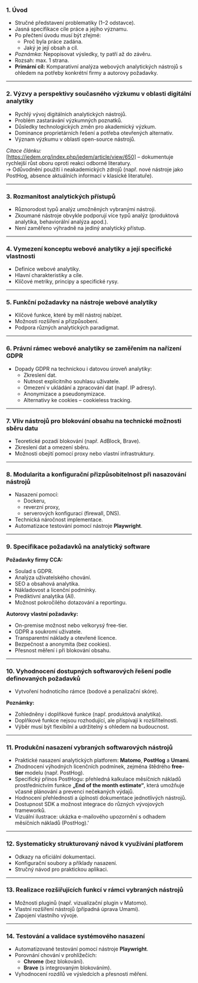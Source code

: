 ### 1. Úvod
- Stručné představení problematiky (1–2 odstavce).
- Jasná specifikace cíle práce a jejího významu.
- Po přečtení úvodu musí být zřejmé:
  - Proč byla práce zadána.
  - Jaký je její obsah a cíl.
- *Poznámka:* Nepopisovat výsledky, ty patří až do závěru.
- Rozsah: max. 1 strana.
- **Primární cíl:** Komparativní analýza webových analytických nástrojů s ohledem na potřeby konkrétní firmy a autorovy požadavky.

---

### 2. Výzvy a perspektivy současného výzkumu v oblasti digitální analytiky
- Rychlý vývoj digitálních analytických nástrojů.
- Problém zastarávání výzkumných poznatků.
- Důsledky technologických změn pro akademický výzkum.
- Dominance proprietárních řešení a potřeba otevřených alternativ.
- Význam výzkumu v oblasti open-source nástrojů.

*Citace článku:*  
[https://jedem.org/index.php/jedem/article/view/650] – dokumentuje rychlejší růst oboru oproti reakci odborné literatury.  
→ Odůvodnění použití i neakademických zdrojů (např. nové nástroje jako PostHog, absence aktuálních informací v klasické literatuře).

---

### 3. Rozmanitost analytických přístupů
- Různorodost typů analýz umožněných vybranými nástroji.
- Zkoumané nástroje obvykle podporují více typů analýz (produktová analytika, behaviorální analýza apod.).
- Není zaměřeno výhradně na jediný analytický přístup.

---

### 4. Vymezení konceptu webové analytiky a její specifické vlastnosti
- Definice webové analytiky.
- Hlavní charakteristiky a cíle.
- Klíčové metriky, principy a specifické rysy.

---

### 5. Funkční požadavky na nástroje webové analytiky
- Klíčové funkce, které by měl nástroj nabízet.
- Možnosti rozšíření a přizpůsobení.
- Podpora různých analytických paradigmat.

---

### 6. Právní rámec webové analytiky se zaměřením na nařízení GDPR
- Dopady GDPR na technickou i datovou úroveň analytiky:
  - Zkreslení dat.
  - Nutnost explicitního souhlasu uživatele.
  - Omezení v ukládání a zpracování dat (např. IP adresy).
  - Anonymizace a pseudonymizace.
  - Alternativy ke cookies – cookieless tracking.

---

### 7. Vliv nástrojů pro blokování obsahu na technické možnosti sběru datu
- Teoretické pozadí blokování (např. AdBlock, Brave).
- Zkreslení dat a omezení sběru.
- Možnosti obejití pomocí proxy nebo vlastní infrastruktury.

---

### 8. Modularita a konfigurační přizpůsobitelnost při nasazování nástrojů
- Nasazení pomocí:
  - Dockeru,
  - reverzní proxy,
  - serverových konfigurací (firewall, DNS).
- Technická náročnost implementace.
- Automatizace testování pomocí nástroje **Playwright**.

---

### 9. Specifikace požadavků na analytický software
**Požadavky firmy CCA:**
- Soulad s GDPR.
- Analýza uživatelského chování.
- SEO a obsahová analytika.
- Nákladovost a licenční podmínky.
- Prediktivní analytika (AI).
- Možnost pokročilého dotazování a reportingu.

**Autorovy vlastní požadavky:**
- On-premise možnost nebo velkorysý free-tier.
- GDPR a soukromí uživatele.
- Transparentní náklady a otevřené licence.
- Bezpečnost a anonymita (bez cookies).
- Přesnost měření i při blokování obsahu.

---

### 10. Vyhodnocení dostupných softwarových řešení podle definovaných požadavků
- Vytvoření hodnoticího rámce (bodové a penalizační skóre).

**Poznámky:**
- Zohledněny i doplňkové funkce (např. produktová analytika).
- Doplňkové funkce nejsou rozhodující, ale přispívají k rozšiřitelnosti.
- Výběr musí být flexibilní a udržitelný s ohledem na budoucnost.

---
### 11. Produkční nasazení vybraných softwarových nástrojů

- Praktické nasazení analytických platforem: **Matomo**, **PostHog** a **Umami**.
- Zhodnocení výhodných licenčních podmínek, zejména štědrého **free-tier** modelu (např. PostHog).
- Specifický přínos PostHogu: přehledná kalkulace měsíčních nákladů prostřednictvím funkce **„End of the month estimate“**, která umožňuje včasné plánování a prevenci nečekaných výdajů.
- Hodnocení přehlednosti a úplnosti dokumentace jednotlivých nástrojů.
- Dostupnost SDK a možnost integrace do různých vývojových frameworků.
- Vizuální ilustrace: ukázka e-mailového upozornění s odhadem měsíčních nákladů (PostHog).'
  
---

### 12. Systematicky strukturovaný návod k využívání platforem
- Odkazy na oficiální dokumentaci.
- Konfigurační soubory a příklady nasazení.
- Stručný návod pro praktickou aplikaci.

---

### 13. Realizace rozšiřujících funkcí v rámci vybraných nástrojů
- Možnosti pluginů (např. vizualizační plugin v Matomo).
- Vlastní rozšíření nástrojů (případná úprava Umami).
- Zapojení vlastního vývoje.

---

### 14. Testování a validace systémového nasazení
- Automatizované testování pomocí nástroje **Playwright**.
- Porovnání chování v prohlížečích:
  - **Chrome** (bez blokování).
  - **Brave** (s integrovaným blokováním).
- Vyhodnocení rozdílů ve výsledcích a přesnosti měření.